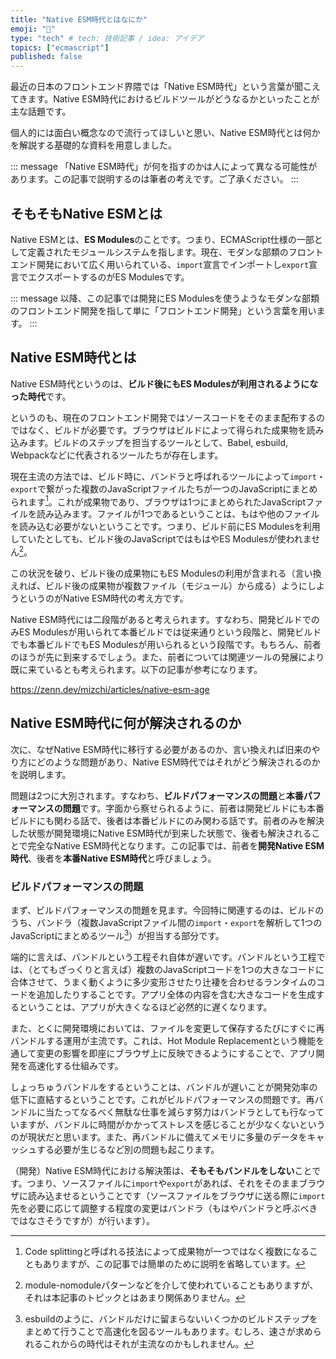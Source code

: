 ```yaml
---
title: "Native ESM時代とはなにか"
emoji: "🧯"
type: "tech" # tech: 技術記事 / idea: アイデア
topics: ["ecmascript"]
published: false
---
```


最近の日本のフロントエンド界隈では「Native ESM時代」という言葉が聞こえてきます。Native ESM時代におけるビルドツールがどうなるかといったことが主な話題です。

個人的には面白い概念なので流行ってほしいと思い、Native ESM時代とは何かを解説する基礎的な資料を用意しました。

::: message
「Native ESM時代」が何を指すのかは人によって異なる可能性があります。この記事で説明するのは筆者の考えです。ご了承ください。
:::

## そもそもNative ESMとは

Native ESMとは、**ES Modules**のことです。つまり、ECMAScript仕様の一部として定義されたモジュールシステムを指します。現在、モダンな部類のフロントエンド開発において広く用いられている、`import`宣言でインポートし`export`宣言でエクスポートするのがES Modulesです。

::: message
以降、この記事では開発にES Modulesを使うようなモダンな部類のフロントエンド開発を指して単に「フロントエンド開発」という言葉を用います。
:::

## Native ESM時代とは

Native ESM時代というのは、**ビルド後にもES Modulesが利用されるようになった時代**です。

というのも、現在のフロントエンド開発ではソースコードをそのまま配布するのではなく、ビルドが必要です。ブラウザはビルドによって得られた成果物を読み込みます。ビルドのステップを担当するツールとして、Babel, esbuild, Webpackなどに代表されるツールたちが存在します。

現在主流の方法では、ビルド時に、バンドラと呼ばれるツールによって`import`・`export`で繋がった複数のJavaScriptファイルたちが一つのJavaScriptにまとめられます[^note_code_splitting]。これが成果物であり、ブラウザは1つにまとめられたJavaScriptファイルを読み込みます。ファイルが1つであるということは、もはや他のファイルを読み込む必要がないということです。つまり、ビルド前にES Modulesを利用していたとしても、ビルド後のJavaScriptではもはやES Modulesが使われません[^note_module_nomodule]。

[^note_code_splitting]: Code splittingと呼ばれる技法によって成果物が一つではなく複数になることもありますが、この記事では簡単のために説明を省略しています。
[^note_module_nomodule]: module-nomoduleパターンなどを介して使われていることもありますが、それは本記事のトピックとはあまり関係ありません。

この状況を破り、ビルド後の成果物にもES Modulesの利用が含まれる（言い換えれば、ビルド後の成果物が複数ファイル（モジュール）から成る）ようにしようというのがNative ESM時代の考え方です。

Native ESM時代には二段階があると考えられます。すなわち、開発ビルドでのみES Modulesが用いられて本番ビルドでは従来通りという段階と、開発ビルドでも本番ビルドでもES Modulesが用いられるという段階です。もちろん、前者のほうが先に到来するでしょう。また、前者については関連ツールの発展により既に来ているとも考えられます。以下の記事が参考になります。

https://zenn.dev/mizchi/articles/native-esm-age

## Native ESM時代に何が解決されるのか

次に、なぜNative ESM時代に移行する必要があるのか、言い換えれば旧来のやり方にどのような問題があり、Native ESM時代ではそれがどう解決されるのかを説明します。

問題は2つに大別されます。すなわち、**ビルドパフォーマンスの問題**と**本番パフォーマンスの問題**です。字面から察せられるように、前者は開発ビルドにも本番ビルドにも関わる話で、後者は本番ビルドにのみ関わる話です。前者のみを解決した状態が開発環境にNative ESM時代が到来した状態で、後者も解決されることで完全なNative ESM時代となります。この記事では、前者を**開発Native ESM時代**、後者を**本番Native ESM時代**と呼びましょう。

### ビルドパフォーマンスの問題

まず、ビルドパフォーマンスの問題を見ます。今回特に関連するのは、ビルドのうち、バンドラ（複数JavaScriptファイル間の`import`・`export`を解析して1つのJavaScriptにまとめるツール[^note_esbuild]）が担当する部分です。

端的に言えば、バンドルという工程それ自体が遅いです。バンドルという工程では、（とてもざっくりと言えば）複数のJavaScriptコードを1つの大きなコードに合体させて、うまく動くように多少変形させたり辻褄を合わせるランタイムのコードを追加したりすることです。アプリ全体の内容を含む大きなコードを生成するということは、アプリが大きくなるほど必然的に遅くなります。

また、とくに開発環境においては、ファイルを変更して保存するたびにすぐに再バンドルする運用が主流です。これは、Hot Module Replacementという機能を通して変更の影響を即座にブラウザ上に反映できるようにすることで、アプリ開発を高速化する仕組みです。

しょっちゅうバンドルをするということは、バンドルが遅いことが開発効率の低下に直結するということです。これがビルドパフォーマンスの問題です。再バンドルに当たってなるべく無駄な仕事を減らす努力はバンドラとしても行なっていますが、バンドルに時間がかかってストレスを感じることが少なくないというのが現状だと思います。また、再バンドルに備えてメモリに多量のデータをキャッシュする必要が生じるなど別の問題も起こります。

[^note_esbuild]: esbuildのように、バンドルだけに留まらないいくつかのビルドステップをまとめて行うことで高速化を図るツールもあります。むしろ、速さが求められるこれからの時代はそれが主流なのかもしれません。

（開発）Native ESM時代における解決策は、**そもそもバンドルをしない**ことです。つまり、ソースファイルに`import`や`export`があれば、それをそのままブラウザに読み込ませるということです（ソースファイルをブラウザに送る際に`import`先を必要に応じて調整する程度の変更はバンドラ（もはやバンドラと呼ぶべきではなさそうですが）が行います）。